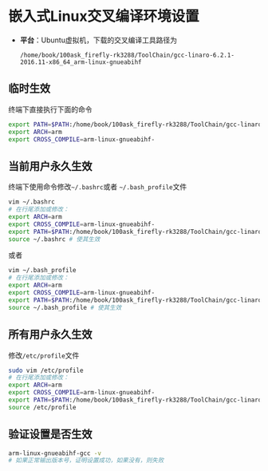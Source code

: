 # 嵌入式Linux交叉编译环境设置

- **平台**：Ubuntu虚拟机，下载的交叉编译工具路径为

  `/home/book/100ask_firefly-rk3288/ToolChain/gcc-linaro-6.2.1-2016.11-x86_64_arm-linux-gnueabihf`

##  临时生效

终端下直接执行下面的命令

```bash
export PATH=$PATH:/home/book/100ask_firefly-rk3288/ToolChain/gcc-linaro-6.2.1-2016.11-x86_64_arm-linux-gnueabihf/bin
export ARCH=arm
export CROSS_COMPILE=arm-linux-gnueabihf-
```

## 当前用户永久生效

终端下使用命令修改`~/.bashrc`或者 `~/.bash_profile`文件

```bash
vim ~/.bashrc
# 在行尾添加或修改：
export ARCH=arm
export CROSS_COMPILE=arm-linux-gnueabihf-
export PATH=$PATH:/home/book/100ask_firefly-rk3288/ToolChain/gcc-linaro-6.2.1-2016.11-x86_64_arm-linux-gnueabihf/bin
source ~/.bashrc # 使其生效
```

或者

```bash
vim ~/.bash_profile
# 在行尾添加或修改：
export ARCH=arm
export CROSS_COMPILE=arm-linux-gnueabihf-
export PATH=$PATH:/home/book/100ask_firefly-rk3288/ToolChain/gcc-linaro-6.2.1-2016.11-x86_64_arm-linux-gnueabihf/bin
source ~/.bash_profile # 使其生效
```

## 所有用户永久生效

修改`/etc/profile`文件

```bash
sudo vim /etc/profile
# 在行尾添加或修改：
export ARCH=arm
export CROSS_COMPILE=arm-linux-gnueabihf-
export PATH=$PATH:/home/book/100ask_firefly-rk3288/ToolChain/gcc-linaro-6.2.1-2016.11-x86_64_arm-linux-gnueabihf/bin
source /etc/profile
```

## 验证设置是否生效

```bash
arm-linux-gnueabihf-gcc -v
# 如果正常输出版本号，证明设置成功，如果没有，则失败
```

